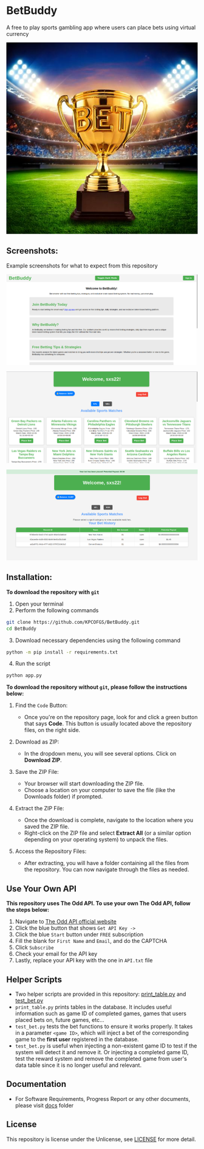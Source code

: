 # BetBuddy

A free to play sports gambling app where users can place bets using virtual currency

![BetBuddy](static/images/image1.jpg)

## Screenshots:

Example screenshots for what to expect from this repository

![Home Page](static/images/home_page.png)

![User Page](static/images/users.png)

![Bet Table](static/images/bet_history.png)

## Installation:
**To download the repository with `git`**
1. Open your terminal
2. Perform the following commands
```bash
git clone https://github.com/KPCOFGS/BetBuddy.git
cd BetBuddy
```
3. Download necessary dependencies using the following command
```bash
python -m pip install -r requirements.txt
```
4. Run the script
```bash
python app.py
```
**To download the repository without `git`, please follow the instructions below:**


1. Find the `Code` Button:
   - Once you're on the repository page, look for and click a green button that says **Code**. This button is usually located above the repository files, on the right side.

2. Download as ZIP:
   - In the dropdown menu, you will see several options. Click on **Download ZIP**.

3. Save the ZIP File:
   - Your browser will start downloading the ZIP file.
   - Choose a location on your computer to save the file (like the Downloads folder) if prompted.

4. Extract the ZIP File:
   - Once the download is complete, navigate to the location where you saved the ZIP file.
   - Right-click on the ZIP file and select **Extract All** (or a similar option depending on your operating system) to unpack the files.

5. Access the Repository Files:
   - After extracting, you will have a folder containing all the files from the repository. You can now navigate through the files as needed.
## Use Your Own API

**This repository uses The Odd API. To use your own The Odd API, follow the steps below:**
1. Navigate to [The Odd API official website](https://the-odds-api.com/)
2. Click the blue button that shows `Get API Key ->`
3. Click the blue `Start` button under `FREE` subscription
4. Fill the blank for `First Name` and `Email`, and do the CAPTCHA
5. Click `Subscribe`
6. Check your email for the API key
7. Lastly, replace your API key with the one in `API.txt` file

## Helper Scripts

* Two helper scripts are provided in this repository: [print_table.py](print_table.py) and [test_bet.py](test_bet.py)
* `print_table.py` prints tables in the database. It includes useful information such as game ID of completed games, games that users placed bets on, future games, etc...
* `test_bet.py` tests the bet functions to ensure it works properly. It takes in a parameter `<game ID>`, which will inject a bet of the corresponding game to the **first user** registered in the database.
* `test_bet.py` is useful when injecting a non-existent game ID to test if the system will detect it and remove it. Or injecting a completed game ID, test the reward system and remove the completed game from user's data table since it is no longer useful and relevant.
## Documentation
* For Software Requirements, Progress Report or any other documents, please visit [docs](docs/) folder
## License

This repository is license under the Unlicense, see [LICENSE](LICENSE) for more detail.
